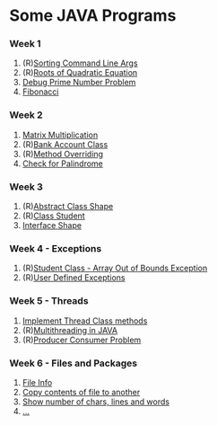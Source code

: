 # Some JAVA Programs

### Week 1
1. (R)[Sorting Command Line Args](Week1/SortCmdLineArgs.java)
1. (R)[Roots of Quadratic Equation](Week1/QuadraticEquation.java)
1. [Debug Prime Number Problem](Week1/Debug.java)
1. [Fibonacci](Week1/Fibonacci.java)

### Week 2
1. [Matrix Multiplication](2023_05_04/MatrixMultiplication.java)
1. (R)[Bank Account Class](2023_05_04/BankAccount.java)
1. (R)[Method Overriding]()
1. [Check for Palindrome](2023_05_04/ChkPalindrome.java)

### Week 3
1. (R)[Abstract Class Shape](2023_05_11/AbstractClass.java)
1. (R)[Class Student](2023_04_20/QuadraticEqn.java)
1. [Interface Shape]([label](2023_05_18/synch.java))

### Week 4 - Exceptions
1. (R)[Student Class - Array Out of Bounds Exception](2023_05_18/Exception.java)
1. (R)[User Defined Exceptions](2023_05_25/UserDefinedException.java)

### Week 5 - Threads
1. [Implement Thread Class methods](2023_05_25/Thread.java)
1. (R)[Multithreading in JAVA](2023_05_25/MultipleThread.java)
1. (R)[Producer Consumer Problem](2023_06_01/ProducerConsumer.java)

### Week 6 - Files and Packages
1. [File Info]()
1. [Copy contents of file to another]()
1. [Show number of chars, lines and words]()
1. [...]()
